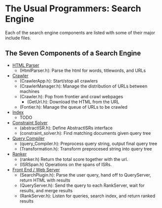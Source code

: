 # The Usual Programmers: Search Engine
Each of the search engine components are listed with some of their major include files.
## The Seven Components of a Search Engine

- [HTML Parser](https://github.com/eecs440-w21/search-engine/tree/main/crawler/include)
    - (HtmlParser.h): Parse the html for words, titlewords, and URLs
- [Crawler](https://github.com/eecs440-w21/search-engine/tree/main/crawler/include)
    - (CrawlerApp.h): Start/stop all crawlers
    - (CrawlerManager.h): Manage the distribution of URLs between machines
    - (Crawler.h): Pop from frontier and crawl webpages
       - (GetUrl.h): Download the HTML from the URL
    - (Fontier.h): Manage the queue of URLs to be crawled
- [Index](https://github.com/eecs440-w21/search-engine/tree/main/index/include)
  - TODO
- [Constraint Solver](https://github.com/eecs440-w21/search-engine/tree/main/constraint_solver/include)
  - (abstractISR.h): Define AbstractISRs interface
  - (constraint_solver.h): Find matching documents given query tree
- [Query Compiler](https://github.com/eecs440-w21/search-engine/tree/main/query_compiler/include)
  - (query_Compiler.h): Preprocess query string, output final query tree
  - (Transformation.h): Transform preprocesed string into query tree
- [Ranker](https://github.com/eecs440-w21/search-engine/tree/main/ranker/include)
  - (ranker.h) Return the total score together with the url.
  - (ISRSpan.h) Operations on the spans of ISRs.
- [Front End / Web Server](https://github.com/eecs440-w21/search-engine/tree/main/server/include)
  - (SearchPlugin.h): Parse the user query, hand off to QueryServer, return HTML with results
  - (QueryServer.h): Send the query to each RankServer, wait for results, and merge results
  - (RankServer.h): Listen for queries, search index, and return ranked results
